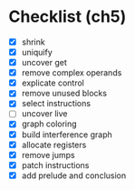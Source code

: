 # Checklist (ch5)

- [x] shrink
- [x] uniquify
- [x] uncover get
- [x] remove complex operands
- [x] explicate control
- [x] remove unused blocks
- [x] select instructions
- [ ] uncover live
- [x] graph coloring
- [x] build interference graph
- [x] allocate registers
- [x] remove jumps
- [x] patch instructions
- [x] add prelude and conclusion
